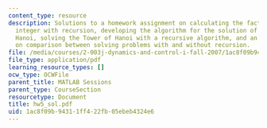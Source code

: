 ```yaml
---
content_type: resource
description: Solutions to a homework assignment on calculating the factorial of non-negative
  integer with recursion, developing the algorithm for the solution of the Tower of
  Hanoi, solving the Tower of Hanoi with a recursive algorithm, and an optional problem
  on comparison between solving problems with and without recursion.
file: /media/courses/2-003j-dynamics-and-control-i-fall-2007/1ac8f09b94311ff422fb05ebeb4324e6_hw5_sol.pdf
file_type: application/pdf
learning_resource_types: []
ocw_type: OCWFile
parent_title: MATLAB Sessions
parent_type: CourseSection
resourcetype: Document
title: hw5_sol.pdf
uid: 1ac8f09b-9431-1ff4-22fb-05ebeb4324e6
---
```

